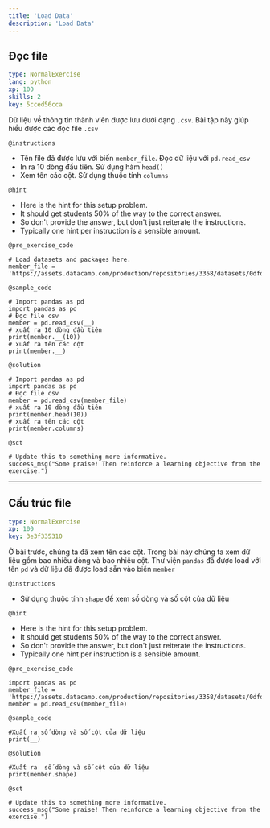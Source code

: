 ```yaml
---
title: 'Load Data'
description: 'Load Data'
---
```


## Đọc file

```yaml
type: NormalExercise 
lang: python
xp: 100 
skills: 2
key: 5cced56cca   
```


Dữ liệu về thông tin thành viên được lưu dưới dạng `.csv`.
Bài tập này giúp hiểu được các đọc file `.csv`


`@instructions`
- Tên file đã được lưu với biến `member_file`. Đọc dữ liệu với `pd.read_csv`
- In ra 10 dòng đầu tiên. Sử dụng hàm `head()`
- Xem tên các cột. Sử dụng thuộc tính `columns`

`@hint`
- Here is the hint for this setup problem. 
- It should get students 50% of the way to the correct answer.
- So don't provide the answer, but don't just reiterate the instructions.
- Typically one hint per instruction is a sensible amount.

`@pre_exercise_code`
```{python}
# Load datasets and packages here.
member_file = 'https://assets.datacamp.com/production/repositories/3358/datasets/0dfd9cf73134137fc9e7abcbdce4a3d8af269ae9/member.csv'
```
`@sample_code`
```{python}
# Import pandas as pd
import pandas as pd
# Đọc file csv
member = pd.read_csv(__)
# xuất ra 10 dòng đầu tiên
print(member.__(10))
# xuất ra tên các cột
print(member.__)
```
`@solution`
```{python}
# Import pandas as pd
import pandas as pd
# Đọc file csv
member = pd.read_csv(member_file)
# xuất ra 10 dòng đầu tiên
print(member.head(10))
# xuất ra tên các cột
print(member.columns)
```
`@sct`
```{python}
# Update this to something more informative.
success_msg("Some praise! Then reinforce a learning objective from the exercise.")
```
---

## Cấu trúc file

```yaml
type: NormalExercise 
xp: 100 
key: 3e3f335310   
```


Ở bài trước, chúng ta đã xem tên các cột.
Trong bài này chúng ta xem dữ liệu gồm bao nhiêu dòng và bao nhiêu cột.
Thư viện `pandas` đã được load với tên `pd` và dữ liệu đã được load sẵn vào biến `member`


`@instructions`
- Sử dụng thuộc tính `shape` để xem số dòng và số cột của dữ liệu

`@hint`
- Here is the hint for this setup problem. 
- It should get students 50% of the way to the correct answer.
- So don't provide the answer, but don't just reiterate the instructions.
- Typically one hint per instruction is a sensible amount.

`@pre_exercise_code`
```{python}
import pandas as pd
member_file = 'https://assets.datacamp.com/production/repositories/3358/datasets/0dfd9cf73134137fc9e7abcbdce4a3d8af269ae9/member.csv'
member = pd.read_csv(member_file)
```
`@sample_code`
```{python}
#Xuất ra số dòng và số cột của dữ liệu
print(__)
```
`@solution`
```{python}
#Xuất ra  số dòng và số cột của dữ liệu
print(member.shape)
```
`@sct`
```{python}
# Update this to something more informative.
success_msg("Some praise! Then reinforce a learning objective from the exercise.")
```